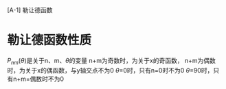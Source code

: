 [A-1] 勒让德函数
# 勒让德函数性质
$P_{nm}(\theta)$是关于n、m、$\theta$的变量
n+m为奇数时，为关于x的奇函数，n+m为偶数时，为关于x的偶函数，与y轴交点不为0$\theta$=0时，只有n=0时不为0
$\theta$=90时，只有n+m=偶数时不为0


